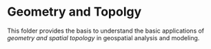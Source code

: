 # Geometry and Topolgy 
This folder provides the basis to understand the basic applications of *geometry and spatial topology* in geospatial analysis and modeling.

